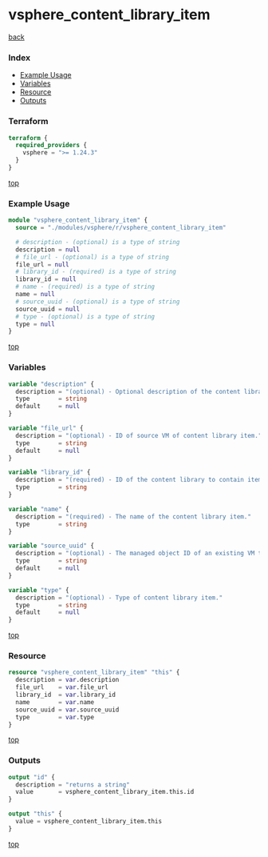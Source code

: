 # vsphere_content_library_item

[back](../vsphere.md)

### Index

- [Example Usage](#example-usage)
- [Variables](#variables)
- [Resource](#resource)
- [Outputs](#outputs)

### Terraform

```terraform
terraform {
  required_providers {
    vsphere = ">= 1.24.3"
  }
}
```

[top](#index)

### Example Usage

```terraform
module "vsphere_content_library_item" {
  source = "./modules/vsphere/r/vsphere_content_library_item"

  # description - (optional) is a type of string
  description = null
  # file_url - (optional) is a type of string
  file_url = null
  # library_id - (required) is a type of string
  library_id = null
  # name - (required) is a type of string
  name = null
  # source_uuid - (optional) is a type of string
  source_uuid = null
  # type - (optional) is a type of string
  type = null
}
```

[top](#index)

### Variables

```terraform
variable "description" {
  description = "(optional) - Optional description of the content library item."
  type        = string
  default     = null
}

variable "file_url" {
  description = "(optional) - ID of source VM of content library item."
  type        = string
  default     = null
}

variable "library_id" {
  description = "(required) - ID of the content library to contain item"
  type        = string
}

variable "name" {
  description = "(required) - The name of the content library item."
  type        = string
}

variable "source_uuid" {
  description = "(optional) - The managed object ID of an existing VM to be cloned to the content library."
  type        = string
  default     = null
}

variable "type" {
  description = "(optional) - Type of content library item."
  type        = string
  default     = null
}
```

[top](#index)

### Resource

```terraform
resource "vsphere_content_library_item" "this" {
  description = var.description
  file_url    = var.file_url
  library_id  = var.library_id
  name        = var.name
  source_uuid = var.source_uuid
  type        = var.type
}
```

[top](#index)

### Outputs

```terraform
output "id" {
  description = "returns a string"
  value       = vsphere_content_library_item.this.id
}

output "this" {
  value = vsphere_content_library_item.this
}
```

[top](#index)